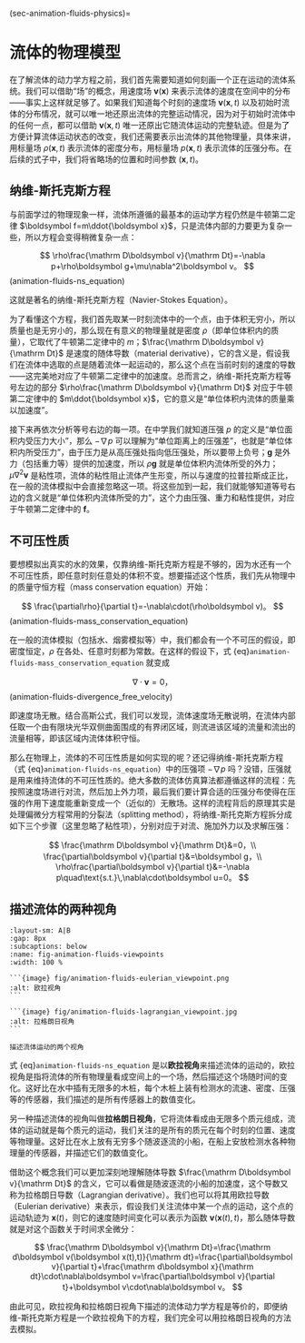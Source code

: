 (sec-animation-fluids-physics)=
# 流体的物理模型

在了解流体的动力学方程之前，我们首先需要知道如何刻画一个正在运动的流体系统。我们可以借助“场”的概念，用速度场 $\boldsymbol v(\boldsymbol x)$ 来表示流体的速度在空间中的分布——事实上这样就足够了。如果我们知道每个时刻的速度场 $\boldsymbol v(\boldsymbol x,t)$ 以及初始时流体的分布情况，就可以唯一地还原出流体的完整运动情况，因为对于初始时流体中的任何一点，都可以借助 $\boldsymbol v(\boldsymbol x,t)$ 唯一还原出它随流体运动的完整轨迹。但是为了方便计算流体运动状态的改变，我们还需要表示出流体的其他物理量，具体来讲，用标量场 $\rho(\boldsymbol x,t)$ 表示流体的密度分布，用标量场 $p(\boldsymbol x,t)$ 表示流体的压强分布。在后续的式子中，我们将省略场的位置和时间参数 $(\boldsymbol x,t)$。

## 纳维-斯托克斯方程

与前面学过的物理现象一样，流体所遵循的最基本的运动学方程仍然是牛顿第二定律 $\boldsymbol f=m\ddot{\boldsymbol x}$，只是流体内部的力要更为复杂一些，所以方程会变得稍微复杂一点：

$$
\rho\frac{\mathrm D\boldsymbol v}{\mathrm Dt}=-\nabla p+\rho\boldsymbol g+\mu\nabla^2\boldsymbol v。
$$ (animation-fluids-ns_equation)

这就是著名的纳维-斯托克斯方程（Navier-Stokes Equation）。

为了看懂这个方程，我们首先取某一时刻流体中的一个点，由于体积无穷小，所以质量也是无穷小的，那么现在有意义的物理量就是密度 $\rho$（即单位体积内的质量），它取代了牛顿第二定律中的 $m$；$\frac{\mathrm D\boldsymbol v}{\mathrm Dt}$ 是速度的随体导数（material derivative），它的含义是，假设我们在流体中选取的点是随着流体一起运动的，那么这个点在当前时刻的速度的导数——这完美地对应了牛顿第二定律中的加速度。总而言之，纳维-斯托克斯方程等号左边的部分 $\rho\frac{\mathrm D\boldsymbol v}{\mathrm Dt}$ 对应于牛顿第二定律中的 $m\ddot{\boldsymbol x}$，它的意义是“单位体积内流体的质量乘以加速度”。

接下来再依次分析等号右边的每一项。在中学我们就知道压强 $p$ 的定义是“单位面积内受压力大小”，那么 $-\nabla p$ 可以理解为“单位距离上的压强差”，也就是“单位体积内所受压力”，由于压力是从高压强处指向低压强处，所以要带上负号；$\boldsymbol g$ 是外力（包括重力等）提供的加速度，所以 $\rho\boldsymbol g$ 就是单位体积内流体所受的外力；$\mu\nabla^2\boldsymbol v$ 是粘性项，流体的粘性阻止流体产生形变，所以与速度的拉普拉斯成正比，在一般的流体模拟中会直接忽略这一项。将这些加到一起，我们就能够知道等号右边的含义就是“单位体积内流体所受的力”，这个力由压强、重力和粘性提供，对应于牛顿第二定律中的 $\boldsymbol f$。

## 不可压性质

要想模拟出真实的水的效果，仅靠纳维-斯托克斯方程是不够的，因为水还有一个不可压性质，即任意时刻任意处的体积不变。想要描述这个性质，我们先从物理中的质量守恒方程（mass conservation equation）开始：

$$
\frac{\partial\rho}{\partial t}=-\nabla\cdot(\rho\boldsymbol v)。
$$ (animation-fluids-mass_conservation_equation)

在一般的流体模拟（包括水、烟雾模拟等）中，我们都会有一个不可压的假设，即密度恒定，$\rho$ 在各处、任意时刻都为常数。在这样的假设下，式 {eq}`animation-fluids-mass_conservation_equation` 就变成

$$
\nabla\cdot\boldsymbol v=0，
$$ (animation-fluids-divergence_free_velocity)

即速度场无散。结合高斯公式，我们可以发现，流体速度场无散说明，在流体内部任取一个由有限块光华双侧曲面围成的有界闭区域，则流进该区域的流量和流出的流量相等，即该区域内流体体积守恒。

那么在物理上，流体的不可压性质是如何实现的呢？还记得纳维-斯托克斯方程（式 {eq}`animation-fluids-ns_equation`）中的压强项 $-\nabla p$ 吗？没错，压强就是用来维持流体的不可压性质的。绝大多数的流体仿真算法都遵循这样的流程：先按照速度场进行对流，然后加上外力项，最后我们要计算合适的压强分布使得在压强的作用下速度能重新变成一个（近似的）无散场。这样的流程背后的原理其实是处理偏微分方程常用的分裂法（splitting method），将纳维-斯托克斯方程拆分成如下三个步骤（这里忽略了粘性项），分别对应于对流、施加外力以及求解压强：

$$
\frac{\mathrm D\boldsymbol v}{\mathrm Dt}&=0，\\
\frac{\partial\boldsymbol v}{\partial t}&=\boldsymbol g，\\
\rho\frac{\partial\boldsymbol v}{\partial t}&=-\nabla p\quad\text{s.t.}\,\nabla\cdot\boldsymbol u=0。
$$

## 描述流体的两种视角

````{subfigure} AB
:layout-sm: A|B
:gap: 8px
:subcaptions: below
:name: fig-animation-fluids-viewpoints
:width: 100 %

```{image} fig/animation-fluids-eulerian_viewpoint.png
:alt: 欧拉视角
```

```{image} fig/animation-fluids-lagrangian_viewpoint.jpg
:alt: 拉格朗日视角
```

描述流体运动的两个视角
````

式 {eq}`animation-fluids-ns_equation` 是以**欧拉视角**来描述流体的运动的，欧拉视角是指将流体的所有物理量看成空间上的一个场，然后描述这个场随时间的变化。这好比在水中插有无限多的木桩，每个木桩上装有检测水的流速、密度、压强等的传感器，我们描述的是所有传感器上的数值变化。

另一种描述流体的视角叫做**拉格朗日视角**，它将流体看成由无限多个质元组成，流体的运动就是每个质元的运动，我们关注的是所有的质元在每个时刻的位置、速度等物理量。这好比在水上放有无穷多个随波逐流的小船，在船上安放检测水各种物理量的传感器，并描述它们的数值变化。

借助这个概念我们可以更加深刻地理解随体导数 $\frac{\mathrm D\boldsymbol v}{\mathrm Dt}$ 的含义，它可以看做是随波逐流的小船的加速度，这个导数又称为拉格朗日导数（Lagrangian derivative）。我们也可以将其用欧拉导数（Eulerian derivative）来表示，假设我们关注流体中某一个点的运动，这个点的运动轨迹为 $\boldsymbol x(t)$，则它的速度随时间变化可以表示为函数 $\boldsymbol v(\boldsymbol x(t),t)$，那么随体导数就是对这个函数关于时间求全微分：

$$
\frac{\mathrm D\boldsymbol v}{\mathrm Dt}=\frac{\mathrm d\boldsymbol v(\boldsymbol x(t),t)}{\mathrm dt}=\frac{\partial\boldsymbol v}{\partial t}+\frac{\mathrm d\boldsymbol x}{\mathrm dt}\cdot\nabla\boldsymbol v=\frac{\partial\boldsymbol v}{\partial t}+\boldsymbol v\cdot\nabla\boldsymbol v。
$$

由此可见，欧拉视角和拉格朗日视角下描述的流体动力学方程是等价的，即便纳维-斯托克斯方程是一个欧拉视角下的方程，我们完全可以用拉格朗日视角的方法去模拟。